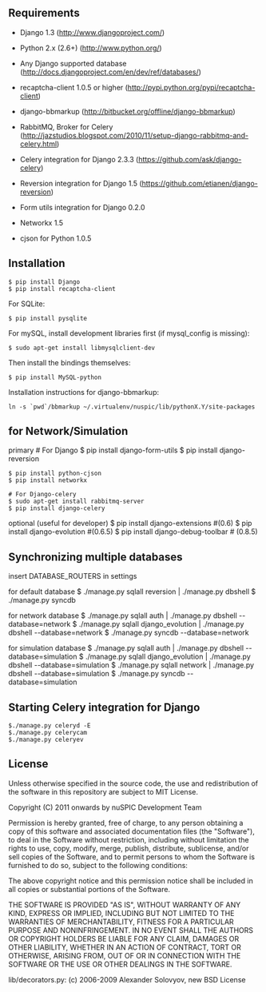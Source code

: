 Requirements
------------

 - Django 1.3 (http://www.djangoproject.com/)
 - Python 2.x (2.6+) (http://www.python.org/)
 - Any Django supported database (http://docs.djangoproject.com/en/dev/ref/databases/)
 - recaptcha-client 1.0.5 or higher (http://pypi.python.org/pypi/recaptcha-client)
 - django-bbmarkup (http://bitbucket.org/offline/django-bbmarkup)


 - RabbitMQ, Broker for Celery (http://jazstudios.blogspot.com/2010/11/setup-django-rabbitmq-and-celery.html)
 - Celery integration for Django 2.3.3 (https://github.com/ask/django-celery)
 - Reversion integration for Django 1.5 (https://github.com/etianen/django-reversion)
 - Form utils integration for Django 0.2.0
 - Networkx 1.5
 - cjson for Python 1.0.5


Installation
------------

    $ pip install Django
    $ pip install recaptcha-client

For SQLite:

    $ pip install pysqlite

For mySQL, install development libraries first (if mysql_config is missing):

    $ sudo apt-get install libmysqlclient-dev

Then install the bindings themselves:

    $ pip install MySQL-python

Installation instructions for django-bbmarkup:

    ln -s `pwd`/bbmarkup ~/.virtualenv/nuspic/lib/pythonX.Y/site-packages


for Network/Simulation
--------------
primary
    # For Django
    $ pip install django-form-utils
    $ pip install django-reversion

    $ pip install python-cjson
    $ pip install networkx

    # For Django-celery
    $ sudo apt-get install rabbitmq-server
    $ pip install django-celery

optional (useful for developer)
    $ pip install django-extensions #(0.6)
    $ pip install django-evolution #(0.6.5)
    $ pip install django-debug-toolbar # (0.8.5)


Synchronizing multiple databases
------------
 
insert DATABASE_ROUTERS in settings
 
for default database
    $ ./manage.py sqlall reversion | ./manage.py dbshell
    $ ./manage.py syncdb
 
for network database
    $ ./manage.py sqlall auth | ./manage.py dbshell --database=network
    $ ./manage.py sqlall django_evolution | ./manage.py dbshell --database=network
    $ ./manage.py syncdb --database=network

for simulation database
    $ ./manage.py sqlall auth | ./manage.py dbshell --database=simulation
    $ ./manage.py sqlall django_evolution | ./manage.py dbshell --database=simulation
    $ ./manage.py sqlall network | ./manage.py dbshell --database=simulation
    $ ./manage.py syncdb --database=simulation


Starting Celery integration for Django
------------
 
    $./manage.py celeryd -E
    $./manage.py celerycam
    $./manage.py celeryev


License
-------

Unless otherwise specified in the source code, the use and redistribution of
the software in this repository are subject to MIT License.

Copyright (C) 2011 onwards by nuSPIC Development Team

Permission is hereby granted, free of charge, to any person obtaining a copy
of this software and associated documentation files (the "Software"), to deal
in the Software without restriction, including without limitation the rights
to use, copy, modify, merge, publish, distribute, sublicense, and/or sell
copies of the Software, and to permit persons to whom the Software is
furnished to do so, subject to the following conditions:

The above copyright notice and this permission notice shall be included in
all copies or substantial portions of the Software.

THE SOFTWARE IS PROVIDED "AS IS", WITHOUT WARRANTY OF ANY KIND, EXPRESS OR
IMPLIED, INCLUDING BUT NOT LIMITED TO THE WARRANTIES OF MERCHANTABILITY,
FITNESS FOR A PARTICULAR PURPOSE AND NONINFRINGEMENT. IN NO EVENT SHALL THE
AUTHORS OR COPYRIGHT HOLDERS BE LIABLE FOR ANY CLAIM, DAMAGES OR OTHER
LIABILITY, WHETHER IN AN ACTION OF CONTRACT, TORT OR OTHERWISE, ARISING FROM,
OUT OF OR IN CONNECTION WITH THE SOFTWARE OR THE USE OR OTHER DEALINGS IN
THE SOFTWARE.

lib/decorators.py: (c) 2006-2009 Alexander Solovyov, new BSD License
